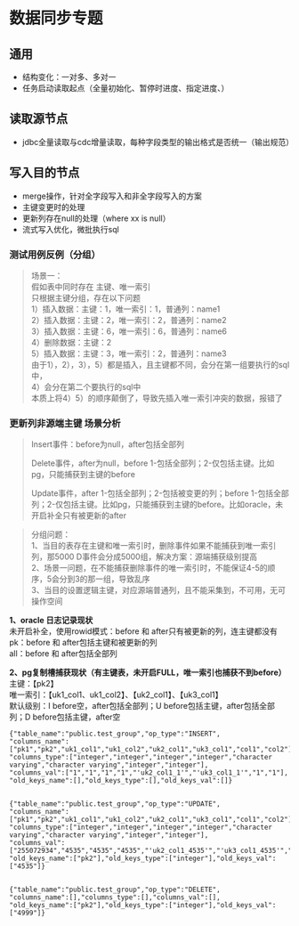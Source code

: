 # 数据同步专题

## 通用
- 结构变化：一对多、多对一
- 任务启动读取起点（全量初始化、暂停时进度、指定进度、）

## 读取源节点
- jdbc全量读取与cdc增量读取，每种字段类型的输出格式是否统一（输出规范）

## 写入目的节点
- merge操作，针对全字段写入和非全字段写入的方案   
- 主键变更时的处理
- 更新列存在null的处理（where xx is null）
- 流式写入优化，微批执行sql

### 测试用例反例（分组）

> 场景一：    
> 假如表中同时存在 主键、唯一索引   
> 只根据主键分组，存在以下问题   
> 1）插入数据：主键：1，唯一索引：1，普通列：name1    
> 2）插入数据：主键：2，唯一索引：2，普通列：name2    
> 3）插入数据：主键：6，唯一索引：6，普通列：name6    
> 4）删除数据：主键：2    
> 5）插入数据：主键：3，唯一索引：2，普通列：name3    
> 由于1），2），3），5）都是插入，且主键都不同，会分在第一组要执行的sql中，    
> 4）会分在第二个要执行的sql中   
> 本质上将4）5）的顺序颠倒了，导致先插入唯一索引冲突的数据，报错了   
> 

### 更新列非源端主键 场景分析
> Insert事件：before为null，after包括全部列
>
> Delete事件，after为null，before 1-包括全部列；2-仅包括主键。比如pg，只能捕获到主键的before
>
> Update事件，after 1-包括全部列；2-包括被变更的列；before 1-包括全部列；2-仅包括主键。比如pg，只能捕获到主键的before。比如oracle，未开启补全只有被更新的after

> 分组问题：    
> 1、当目的表存在主键和唯一索引时，删除事件如果不能捕获到唯一索引列，那5000 D事件会分成5000组，解决方案：源端捕获级别提高   
> 2、场景一问题，在不能捕获删除事件的唯一索引时，不能保证4-5的顺序，5会分到3的那一组，导致乱序    
> 3、当目的设置逻辑主键，对应源端普通列，且不能采集到，不可用，无可操作空间   

**1、oracle 日志记录现状**   
未开启补全，使用rowid模式：before 和 after只有被更新的列，连主键都没有   
pk：before 和 after包括主键和被更新的列   
all：before 和 after包括全部列   

**2、pg复制槽捕获现状（有主键表，未开启FULL，唯一索引也捕获不到before）**   
主键：【pk2】   
唯一索引：【uk1_col1、uk1_col2】、【uk2_col1】、【uk3_col1】   
默认级别：I before空，after包括全部列；U before包括主键，after包括全部列；D before包括主键，after空
``` 
{"table_name":"public.test_group","op_type":"INSERT",
"columns_name":["pk1","pk2","uk1_col1","uk1_col2","uk2_col1","uk3_col1","col1","col2"],
"columns_type":["integer","integer","integer","integer","character varying","character varying","integer","integer"],
"columns_val":["1","1","1","1","'uk2_col1_1'","'uk3_col1_1'","1","1"],
"old_keys_name":[],"old_keys_type":[],"old_keys_val":[]}


{"table_name":"public.test_group","op_type":"UPDATE",
"columns_name":["pk1","pk2","uk1_col1","uk1_col2","uk2_col1","uk3_col1","col1","col2"],
"columns_type":["integer","integer","integer","integer","character varying","character varying","integer","integer"],
"columns_val":["255072934","4535","4535","4535","'uk2_col1_4535'","'uk3_col1_4535'","4535","4535"],
"old_keys_name":["pk2"],"old_keys_type":["integer"],"old_keys_val":["4535"]}


{"table_name":"public.test_group","op_type":"DELETE",
"columns_name":[],"columns_type":[],"columns_val":[],
"old_keys_name":["pk2"],"old_keys_type":["integer"],"old_keys_val":["4999"]}
```
